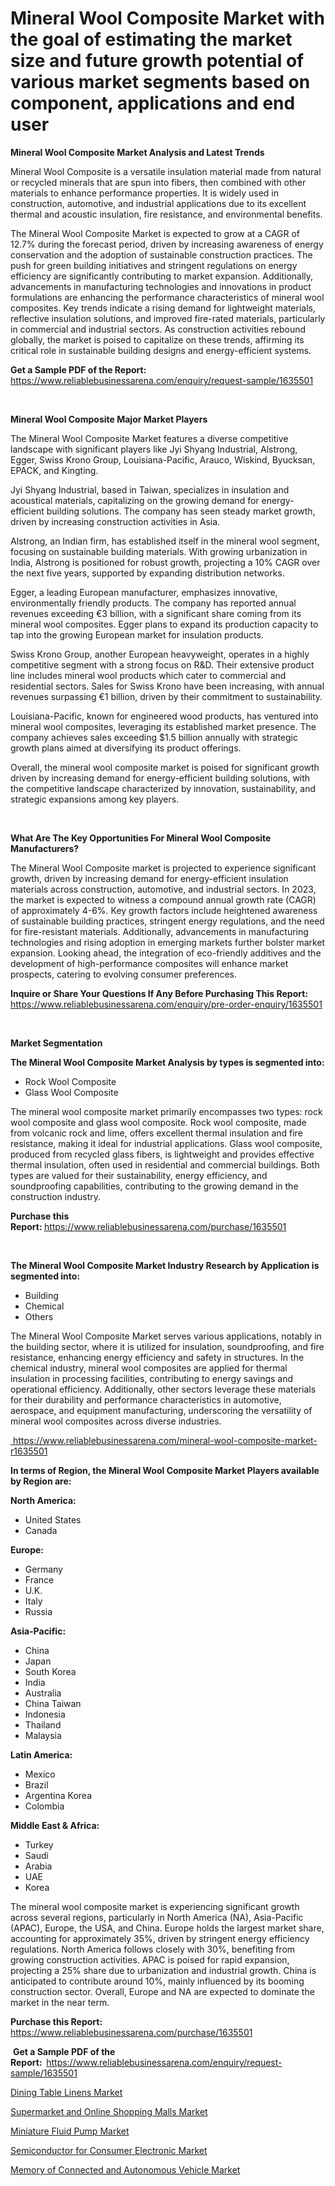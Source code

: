 <p><h1>Mineral Wool Composite Market with the goal of estimating the market size and future growth potential of various market segments based on component, applications and end user</h1></p><p><strong>Mineral Wool Composite Market Analysis and Latest Trends</strong></p>
<p><p>Mineral Wool Composite is a versatile insulation material made from natural or recycled minerals that are spun into fibers, then combined with other materials to enhance performance properties. It is widely used in construction, automotive, and industrial applications due to its excellent thermal and acoustic insulation, fire resistance, and environmental benefits. </p><p>The Mineral Wool Composite Market is expected to grow at a CAGR of 12.7% during the forecast period, driven by increasing awareness of energy conservation and the adoption of sustainable construction practices. The push for green building initiatives and stringent regulations on energy efficiency are significantly contributing to market expansion. Additionally, advancements in manufacturing technologies and innovations in product formulations are enhancing the performance characteristics of mineral wool composites. Key trends indicate a rising demand for lightweight materials, reflective insulation solutions, and improved fire-rated materials, particularly in commercial and industrial sectors. As construction activities rebound globally, the market is poised to capitalize on these trends, affirming its critical role in sustainable building designs and energy-efficient systems.</p></p>
<p><strong>Get a Sample PDF of the Report:&nbsp;</strong> <a href="https://www.reliablebusinessarena.com/enquiry/request-sample/1635501?utm_campaign=1871&utm_medium=2&utm_source=Github&utm_content=ia&utm_term=07122024&utm_id=mineral-wool-composite">https://www.reliablebusinessarena.com/enquiry/request-sample/1635501</a></p>
<p>&nbsp;</p>
<p><strong>Mineral Wool Composite Major Market Players</strong></p>
<p><p>The Mineral Wool Composite Market features a diverse competitive landscape with significant players like Jyi Shyang Industrial, Alstrong, Egger, Swiss Krono Group, Louisiana-Pacific, Arauco, Wiskind, Byucksan, EPACK, and Kingting. </p><p>Jyi Shyang Industrial, based in Taiwan, specializes in insulation and acoustical materials, capitalizing on the growing demand for energy-efficient building solutions. The company has seen steady market growth, driven by increasing construction activities in Asia.</p><p>Alstrong, an Indian firm, has established itself in the mineral wool segment, focusing on sustainable building materials. With growing urbanization in India, Alstrong is positioned for robust growth, projecting a 10% CAGR over the next five years, supported by expanding distribution networks.</p><p>Egger, a leading European manufacturer, emphasizes innovative, environmentally friendly products. The company has reported annual revenues exceeding €3 billion, with a significant share coming from its mineral wool composites. Egger plans to expand its production capacity to tap into the growing European market for insulation products.</p><p>Swiss Krono Group, another European heavyweight, operates in a highly competitive segment with a strong focus on R&D. Their extensive product line includes mineral wool products which cater to commercial and residential sectors. Sales for Swiss Krono have been increasing, with annual revenues surpassing €1 billion, driven by their commitment to sustainability.</p><p>Louisiana-Pacific, known for engineered wood products, has ventured into mineral wool composites, leveraging its established market presence. The company achieves sales exceeding $1.5 billion annually with strategic growth plans aimed at diversifying its product offerings.</p><p>Overall, the mineral wool composite market is poised for significant growth driven by increasing demand for energy-efficient building solutions, with the competitive landscape characterized by innovation, sustainability, and strategic expansions among key players.</p></p>
<p>&nbsp;</p>
<p><strong>What Are The Key Opportunities For Mineral Wool Composite Manufacturers?</strong></p>
<p><p>The Mineral Wool Composite market is projected to experience significant growth, driven by increasing demand for energy-efficient insulation materials across construction, automotive, and industrial sectors. In 2023, the market is expected to witness a compound annual growth rate (CAGR) of approximately 4-6%. Key growth factors include heightened awareness of sustainable building practices, stringent energy regulations, and the need for fire-resistant materials. Additionally, advancements in manufacturing technologies and rising adoption in emerging markets further bolster market expansion. Looking ahead, the integration of eco-friendly additives and the development of high-performance composites will enhance market prospects, catering to evolving consumer preferences.</p></p>
<p><strong>Inquire or Share Your Questions If Any Before Purchasing This Report:</strong> <a href="https://www.reliablebusinessarena.com/enquiry/pre-order-enquiry/1635501?utm_campaign=1871&utm_medium=2&utm_source=Github&utm_content=ia&utm_term=07122024&utm_id=mineral-wool-composite">https://www.reliablebusinessarena.com/enquiry/pre-order-enquiry/1635501</a></p>
<p>&nbsp;</p>
<p><strong>Market Segmentation</strong></p>
<p><strong>The Mineral Wool Composite Market Analysis by types is segmented into:</strong></p>
<p><ul><li>Rock Wool Composite</li><li>Glass Wool Composite</li></ul></p>
<p><p>The mineral wool composite market primarily encompasses two types: rock wool composite and glass wool composite. Rock wool composite, made from volcanic rock and lime, offers excellent thermal insulation and fire resistance, making it ideal for industrial applications. Glass wool composite, produced from recycled glass fibers, is lightweight and provides effective thermal insulation, often used in residential and commercial buildings. Both types are valued for their sustainability, energy efficiency, and soundproofing capabilities, contributing to the growing demand in the construction industry.</p></p>
<p><strong>Purchase this Report:&nbsp;</strong><a href="https://www.reliablebusinessarena.com/purchase/1635501?utm_campaign=1871&utm_medium=2&utm_source=Github&utm_content=ia&utm_term=07122024&utm_id=mineral-wool-composite">https://www.reliablebusinessarena.com/purchase/1635501</a></p>
<p>&nbsp;</p>
<p><strong>The Mineral Wool Composite Market Industry Research by Application is segmented into:</strong></p>
<p><ul><li>Building</li><li>Chemical</li><li>Others</li></ul></p>
<p><p>The Mineral Wool Composite Market serves various applications, notably in the building sector, where it is utilized for insulation, soundproofing, and fire resistance, enhancing energy efficiency and safety in structures. In the chemical industry, mineral wool composites are applied for thermal insulation in processing facilities, contributing to energy savings and operational efficiency. Additionally, other sectors leverage these materials for their durability and performance characteristics in automotive, aerospace, and equipment manufacturing, underscoring the versatility of mineral wool composites across diverse industries.</p></p>
<p><a href="https://www.reliablebusinessarena.com/mineral-wool-composite-market-r1635501?utm_campaign=1871&utm_medium=2&utm_source=Github&utm_content=ia&utm_term=07122024&utm_id=mineral-wool-composite">&nbsp;https://www.reliablebusinessarena.com/mineral-wool-composite-market-r1635501</a></p>
<p><strong>In terms of Region, the Mineral Wool Composite Market Players available by Region are:</strong></p>
<p>
    <p> <strong> North America: </strong>
        <ul>
            <li>United States</li>
            <li>Canada</li>
        </ul>
        </p> 
    <p> <strong> Europe: </strong>
        <ul>
            <li>Germany</li>
            <li>France</li>
            <li>U.K.</li>
            <li>Italy</li>
            <li>Russia</li>
        </ul>
        </p> 
    <p> <strong> Asia-Pacific: </strong>
        <ul>
            <li>China</li>
            <li>Japan</li>
            <li>South Korea</li>
            <li>India</li>
            <li>Australia</li>
            <li>China Taiwan</li>
            <li>Indonesia</li>
            <li>Thailand</li>
            <li>Malaysia</li>
        </ul>
        </p> 
    <p> <strong> Latin America: </strong>
        <ul>
            <li>Mexico</li>
            <li>Brazil</li>
            <li>Argentina Korea</li>
            <li>Colombia</li>
        </ul>
        </p> 
    <p> <strong> Middle East & Africa: </strong>
        <ul>
            <li>Turkey</li>
            <li>Saudi</li>
            <li>Arabia</li>
            <li>UAE</li>
            <li>Korea</li>
        </ul>
    </p>
    </p>
<p><p>The mineral wool composite market is experiencing significant growth across several regions, particularly in North America (NA), Asia-Pacific (APAC), Europe, the USA, and China. Europe holds the largest market share, accounting for approximately 35%, driven by stringent energy efficiency regulations. North America follows closely with 30%, benefiting from growing construction activities. APAC is poised for rapid expansion, projecting a 25% share due to urbanization and industrial growth. China is anticipated to contribute around 10%, mainly influenced by its booming construction sector. Overall, Europe and NA are expected to dominate the market in the near term.</p></p>
<p><strong>Purchase this Report: </strong><a href="https://www.reliablebusinessarena.com/purchase/1635501?utm_campaign=1871&utm_medium=2&utm_source=Github&utm_content=ia&utm_term=07122024&utm_id=mineral-wool-composite">https://www.reliablebusinessarena.com/purchase/1635501</a></p>
<p>&nbsp;<strong>Get a Sample PDF of the Report:&nbsp;&nbsp;</strong><a href="https://www.reliablebusinessarena.com/enquiry/request-sample/1635501?utm_campaign=1871&utm_medium=2&utm_source=Github&utm_content=ia&utm_term=07122024&utm_id=mineral-wool-composite">https://www.reliablebusinessarena.com/enquiry/request-sample/1635501</a></p>
<p><strong></strong></p>
<p><p><a href="https://issuu.com/reportprime-2/docs/dining-table-linens-market-size-2030.pptx?utm_campaign=1871&utm_medium=2&utm_source=Github&utm_content=ia&utm_term=07122024&utm_id=mineral-wool-composite">Dining Table Linens Market</a></p><p><a href="https://www.linkedin.com/pulse/compreh-proposis-fbaif?utm_campaign=1871&utm_medium=2&utm_source=Github&utm_content=ia&utm_term=07122024&utm_id=mineral-wool-composite">Supermarket and Online Shopping Malls Market</a></p><p><a href="https://issuu.com/reportprime-2/docs/miniature-fluid-pump-market-size-2030.pptx?utm_campaign=1871&utm_medium=2&utm_source=Github&utm_content=ia&utm_term=07122024&utm_id=mineral-wool-composite">Miniature Fluid Pump Market</a></p><p><a href="https://www.linkedin.com/pulse/semiconductor-consumer-electronic-market-metrics-like-size-nar7f?utm_campaign=1871&utm_medium=2&utm_source=Github&utm_content=ia&utm_term=07122024&utm_id=mineral-wool-composite">Semiconductor for Consumer Electronic Market</a></p><p><a href="https://www.linkedin.com/pulse/detailed-examination-memory-connected-autonomous-vehicle-vn60e?utm_campaign=1871&utm_medium=2&utm_source=Github&utm_content=ia&utm_term=07122024&utm_id=mineral-wool-composite">Memory of Connected and Autonomous Vehicle Market</a></p></p>
